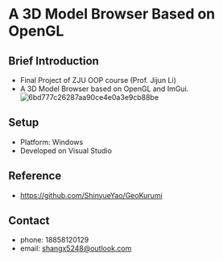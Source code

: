 # A 3D Model Browser Based on OpenGL
## Brief Introduction
- Final Project of ZJU OOP course (Prof. Jijun Li)
- A 3D Model Browser based on OpenGL and ImGui.
![6bd777c26287aa90ce4e0a3e9cb88be](https://github.com/user-attachments/assets/bb5c9f1d-0047-4f99-b779-854d054479cf)
## Setup
- Platform: Windows
- Developed on Visual Studio
## Reference
- https://github.com/ShinyueYao/GeoKurumi
## Contact
- phone: 18858120129
- email: shangx5248@outlook.com
